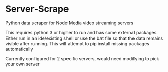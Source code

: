 # Server-Scrape
Python data scraper for Node Media video streaming servers

This requires python 3 or higher to run and has some external packages.
Either run in an ide/existing shell or use the bat file so that the data remains visible after running.
This will attempt to pip install missing packages automatically

Currently configured for 2 specific servers, would need modifying to pick your own server
